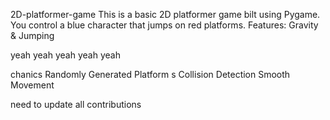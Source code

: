 

 2D-platformer-game
This is a basic 2D platformer game 
bilt using Pygame. You control a blue 
character that jumps on red platforms.
Features: Gravity &amp;
Jumping




yeah yeah yeah yeah yeah

chanics Randomly Generated Platform
s Collision Detection  Smooth Movement



need to update all contributions 

 